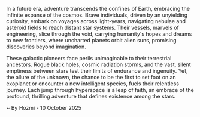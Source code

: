 
In a future era, adventure transcends the confines of Earth, embracing the infinite expanse of the cosmos. Brave individuals, driven by an unyielding curiosity, embark on voyages across light-years, navigating nebulae and asteroid fields to reach distant star systems. Their vessels, marvels of engineering, slice through the void, carrying humanity's hopes and dreams to new frontiers, where uncharted planets orbit alien suns, promising discoveries beyond imagination.

These galactic pioneers face perils unimaginable to their terrestrial ancestors. Rogue black holes, cosmic radiation storms, and the vast, silent emptiness between stars test their limits of endurance and ingenuity. Yet, the allure of the unknown, the chance to be the first to set foot on an exoplanet or encounter a new intelligent species, fuels their relentless journey. Each jump through hyperspace is a leap of faith, an embrace of the profound, thrilling adventure that defines existence among the stars.

~ By Hozmi - 10 October 2025
